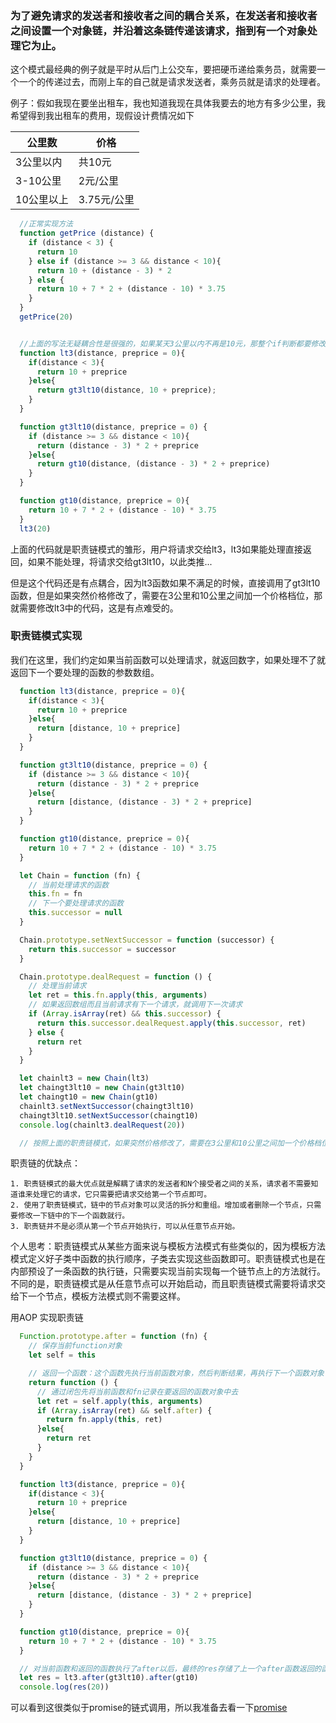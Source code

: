 ### 为了避免请求的发送者和接收者之间的耦合关系，在发送者和接收者之间设置一个对象链，并沿着这条链传递该请求，指到有一个对象处理它为止。

这个模式最经典的例子就是平时从后门上公交车，要把硬币递给乘务员，就需要一个一个的传递过去，而刚上车的自己就是请求发送者，乘务员就是请求的处理者。

例子：假如我现在要坐出租车，我也知道我现在具体我要去的地方有多少公里，我希望得到我出租车的费用，现假设计费情况如下

| 公里数 | 价格 |
| ----- | ---  |
| 3公里以内 | 共10元 |
| 3-10公里  | 2元/公里 |
| 10公里以上 | 3.75元/公里 |

```javascript
  //正常实现方法
  function getPrice (distance) {
    if (distance < 3) {
      return 10
    } else if (distance >= 3 && distance < 10){
      return 10 + (distance - 3) * 2
    } else {
      return 10 + 7 * 2 + (distance - 10) * 3.75
    }
  }
  getPrice(20)


  //上面的写法无疑耦合性是很强的，如果某天3公里以内不再是10元，那整个if判断都要修改。
  function lt3(distance, preprice = 0){
    if(distance < 3){
      return 10 + preprice
    }else{
      return gt3lt10(distance, 10 + preprice);
    }
  }

  function gt3lt10(distance, preprice = 0) {
    if (distance >= 3 && distance < 10){
      return (distance - 3) * 2 + preprice
    }else{
      return gt10(distance, (distance - 3) * 2 + preprice)
    }
  }

  function gt10(distance, preprice = 0){
    return 10 + 7 * 2 + (distance - 10) * 3.75
  }
  lt3(20)
```
上面的代码就是职责链模式的雏形，用户将请求交给lt3，lt3如果能处理直接返回，如果不能处理，将请求交给gt3lt10，以此类推...

但是这个代码还是有点耦合，因为lt3函数如果不满足的时候，直接调用了gt3lt10函数，但是如果突然价格修改了，需要在3公里和10公里之间加一个价格档位，那就需要修改lt3中的代码，这是有点难受的。

### 职责链模式实现
我们在这里，我们约定如果当前函数可以处理请求，就返回数字，如果处理不了就返回下一个要处理的函数的参数数组。
```javascript
  function lt3(distance, preprice = 0){
    if(distance < 3){
      return 10 + preprice
    }else{
      return [distance, 10 + preprice]
    }
  }

  function gt3lt10(distance, preprice = 0) {
    if (distance >= 3 && distance < 10){
      return (distance - 3) * 2 + preprice
    }else{
      return [distance, (distance - 3) * 2 + preprice]
    }
  }

  function gt10(distance, preprice = 0){
    return 10 + 7 * 2 + (distance - 10) * 3.75
  }

  let Chain = function (fn) {
  	// 当前处理请求的函数
    this.fn = fn
    // 下一个要处理请求的函数
    this.successor = null
  }

  Chain.prototype.setNextSuccessor = function (successor) {
    return this.successor = successor
  }

  Chain.prototype.dealRequest = function () {
  	// 处理当前请求
    let ret = this.fn.apply(this, arguments)
    // 如果返回数组而且当前请求有下一个请求，就调用下一次请求
    if (Array.isArray(ret) && this.successor) {
      return this.successor.dealRequest.apply(this.successor, ret)
    } else {
      return ret
    }
  }

  let chainlt3 = new Chain(lt3)
  let chaingt3lt10 = new Chain(gt3lt10)
  let chaingt10 = new Chain(gt10)
  chainlt3.setNextSuccessor(chaingt3lt10)
  chaingt3lt10.setNextSuccessor(chaingt10)
  console.log(chainlt3.dealRequest(20))

  // 按照上面的职责链模式，如果突然价格修改了，需要在3公里和10公里之间加一个价格档位，只需要定义好这个档位的函数，然后修改chainlt3的下一个处理函数就好
```

职责链的优缺点：
  
    1. 职责链模式的最大优点就是解耦了请求的发送者和N个接受者之间的关系，请求者不需要知道谁来处理它的请求，它只需要把请求交给第一个节点即可。
    2. 使用了职责链模式，链中的节点对象可以灵活的拆分和重组。增加或者删除一个节点，只需要修改一下链中的下一个函数就行。
    3. 职责链并不是必须从第一个节点开始执行，可以从任意节点开始。

个人思考：职责链模式从某些方面来说与模板方法模式有些类似的，因为模板方法模式定义好子类中函数的执行顺序，子类去实现这些函数即可。职责链模式也是在内部预设了一条函数的执行链，只需要实现当前实现每一个链节点上的方法就行。不同的是，职责链模式是从任意节点可以开始启动，而且职责链模式需要将请求交给下一个节点，模板方法模式则不需要这样。

用AOP 实现职责链
```javascript
  Function.prototype.after = function (fn) {
    // 保存当前function对象
    let self = this

    // 返回一个函数：这个函数先执行当前函数对象，然后判断结果，再执行下一个函数对象
    return function () {
      // 通过闭包先将当前函数和fn记录在要返回的函数对象中去
      let ret = self.apply(this, arguments)
      if (Array.isArray(ret) && self.after) {
        return fn.apply(this, ret)
      }else{
        return ret
      }
    }
  }

  function lt3(distance, preprice = 0){
    if(distance < 3){
      return 10 + preprice
    }else{
      return [distance, 10 + preprice]
    }
  }

  function gt3lt10(distance, preprice = 0) {
    if (distance >= 3 && distance < 10){
      return (distance - 3) * 2 + preprice
    }else{
      return [distance, (distance - 3) * 2 + preprice]
    }
  }

  function gt10(distance, preprice = 0){
    return 10 + 7 * 2 + (distance - 10) * 3.75
  }

  // 对当前函数和返回的函数执行了after以后，最终的res存储了上一个after函数返回的函数
  let res = lt3.after(gt3lt10).after(gt10)
  console.log(res(20))
```

可以看到这很类似于promise的链式调用，所以我准备去看一下[promise](./promise.md)